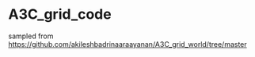 # A3C_grid_code

sampled from https://github.com/akileshbadrinaaraayanan/A3C_grid_world/tree/master
